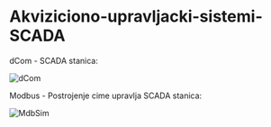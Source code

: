 # Akviziciono-upravljacki-sistemi-SCADA

dCom - SCADA stanica:

![dCom](https://github.com/MastilovicRadoslav/SCADA-Akviziciono_upravljacki_sistemi/assets/122049689/01e67bce-9669-4e4b-a5a9-650892d5f371)


Modbus - Postrojenje cime upravlja SCADA stanica:

![MdbSim](https://github.com/MastilovicRadoslav/SCADA-Akviziciono_upravljacki_sistemi/assets/122049689/ea06e04e-e055-420c-99fd-09a164e7f0e0)

